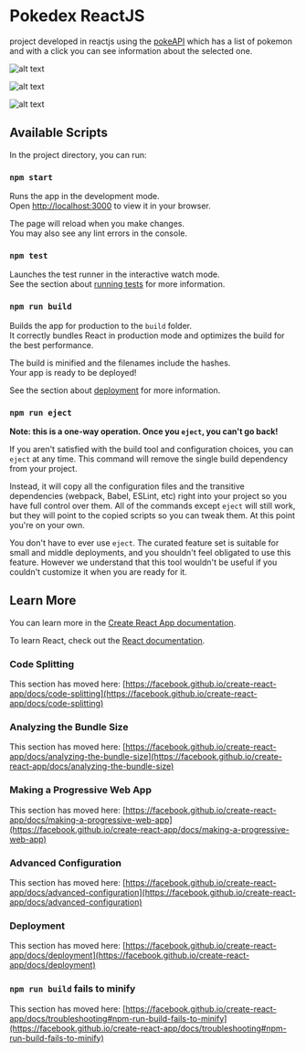 # Pokedex ReactJS

project developed in reactjs using the [pokeAPI](https://pokeapi.co/) which has a list of pokemon and with a click you can see information about the selected one.

![alt text](https://scontent.fclo11-1.fna.fbcdn.net/v/t39.30808-6/277775426_1328053584344862_305791260121318934_n.jpg?_nc_cat=111&ccb=1-5&_nc_sid=730e14&_nc_ohc=wV7hnWYWQn8AX83kyN4&_nc_ht=scontent.fclo11-1.fna&oh=00_AT9BGXz_DgZriQK4duSmkVhBas-lhDl4rHxeiEW7avLo4Q&oe=624F8CBF)

![alt text](https://scontent.fclo11-1.fna.fbcdn.net/v/t39.30808-6/277755704_1328053557678198_6720361075950577502_n.jpg?_nc_cat=101&ccb=1-5&_nc_sid=730e14&_nc_ohc=olEkT3LPOPMAX8MBl5j&_nc_ht=scontent.fclo11-1.fna&oh=00_AT8kzboc30wPrsvI8HKKKswolXUm6JJpganDK7TSBZgbuQ&oe=624FBF1D)

![alt text](https://scontent.fclo11-1.fna.fbcdn.net/v/t39.30808-6/277536835_1328053547678199_1897796532558874284_n.jpg?_nc_cat=109&ccb=1-5&_nc_sid=730e14&_nc_ohc=EoW5IpooD4oAX_ofE7C&_nc_ht=scontent.fclo11-1.fna&oh=00_AT83KuoYr4dYR1hDUwyRBT0OLALgNFybPa9-o61JOR453A&oe=6250862B)

## Available Scripts

In the project directory, you can run:

### `npm start`

Runs the app in the development mode.\
Open [http://localhost:3000](http://localhost:3000) to view it in your browser.

The page will reload when you make changes.\
You may also see any lint errors in the console.

### `npm test`

Launches the test runner in the interactive watch mode.\
See the section about [running tests](https://facebook.github.io/create-react-app/docs/running-tests) for more information.

### `npm run build`

Builds the app for production to the `build` folder.\
It correctly bundles React in production mode and optimizes the build for the best performance.

The build is minified and the filenames include the hashes.\
Your app is ready to be deployed!

See the section about [deployment](https://facebook.github.io/create-react-app/docs/deployment) for more information.

### `npm run eject`

**Note: this is a one-way operation. Once you `eject`, you can't go back!**

If you aren't satisfied with the build tool and configuration choices, you can `eject` at any time. This command will remove the single build dependency from your project.

Instead, it will copy all the configuration files and the transitive dependencies (webpack, Babel, ESLint, etc) right into your project so you have full control over them. All of the commands except `eject` will still work, but they will point to the copied scripts so you can tweak them. At this point you're on your own.

You don't have to ever use `eject`. The curated feature set is suitable for small and middle deployments, and you shouldn't feel obligated to use this feature. However we understand that this tool wouldn't be useful if you couldn't customize it when you are ready for it.

## Learn More

You can learn more in the [Create React App documentation](https://facebook.github.io/create-react-app/docs/getting-started).

To learn React, check out the [React documentation](https://reactjs.org/).

### Code Splitting

This section has moved here: [https://facebook.github.io/create-react-app/docs/code-splitting](https://facebook.github.io/create-react-app/docs/code-splitting)

### Analyzing the Bundle Size

This section has moved here: [https://facebook.github.io/create-react-app/docs/analyzing-the-bundle-size](https://facebook.github.io/create-react-app/docs/analyzing-the-bundle-size)

### Making a Progressive Web App

This section has moved here: [https://facebook.github.io/create-react-app/docs/making-a-progressive-web-app](https://facebook.github.io/create-react-app/docs/making-a-progressive-web-app)

### Advanced Configuration

This section has moved here: [https://facebook.github.io/create-react-app/docs/advanced-configuration](https://facebook.github.io/create-react-app/docs/advanced-configuration)

### Deployment

This section has moved here: [https://facebook.github.io/create-react-app/docs/deployment](https://facebook.github.io/create-react-app/docs/deployment)

### `npm run build` fails to minify

This section has moved here: [https://facebook.github.io/create-react-app/docs/troubleshooting#npm-run-build-fails-to-minify](https://facebook.github.io/create-react-app/docs/troubleshooting#npm-run-build-fails-to-minify)

